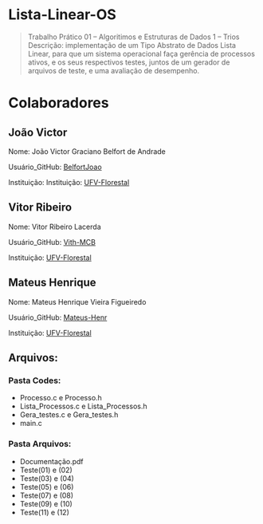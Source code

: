 # Lista-Linear-OS
> Trabalho Prático 01 – Algoritimos e Estruturas de Dados 1 – Trios
Descrição: implementação de um Tipo Abstrato de Dados Lista Linear, para que um sistema operacional faça gerência de processos ativos, e os seus respectivos testes, juntos de um gerador de arquivos de teste, e uma avaliação de desempenho.
# Colaboradores
## João Victor
Nome: João Victor Graciano Belfort de Andrade

Usuário_GitHub: [BelfortJoao](https://github.com/BelfortJoao)

Instituição: Instituição: [UFV-Florestal](https://www.novoscursos.ufv.br/graduacao/caf/ccp/www/)

## Vitor Ribeiro
Nome: Vitor Ribeiro Lacerda

Usuário_GitHub: [Vith-MCB](https://github.com/Vith-MCB)

Instituição: [UFV-Florestal](https://www.novoscursos.ufv.br/graduacao/caf/ccp/www/)

## Mateus Henrique
Nome: Mateus Henrique Vieira Figueiredo

Usuário_GitHub: [Mateus-Henr](https://github.com/Mateus-Henr)

Instituição: [UFV-Florestal](https://www.novoscursos.ufv.br/graduacao/caf/ccp/www/)

## Arquivos:
### Pasta Codes:
* Processo.c e Processo.h
* Lista_Processos.c e Lista_Processos.h
* Gera_testes.c e Gera_testes.h
* main.c

### Pasta Arquivos:
* Documentação.pdf
* Teste(01) e (02)
* Teste(03) e (04)
* Teste(05) e (06)
* Teste(07) e (08)
* Teste(09) e (10)
* Teste(11) e (12)
